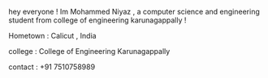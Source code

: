 hey everyone !
Im Mohammed Niyaz , a computer science and engineering student from college of engineering karunagappally !

Hometown : Calicut , India 

college : College of Engineering Karunagappally 

contact : +91 7510758989
